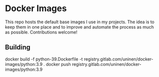 # Docker Images

This repo hosts the default base images I use in my projects. The idea is to keep them in one place and to improve and automate the process as much as possible. Contributions welcome!

## Building

docker build -f python-39.Dockerfile -t registry.gitlab.com/uninen/docker-images/python:3.9 .
docker push registry.gitlab.com/uninen/docker-images/python:3.9